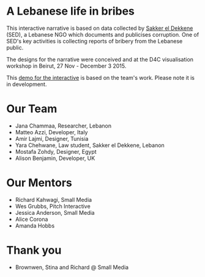 # A Lebanese life in bribes

This interactive narrative is based on data collected by <a href="https://www.sakkera.com/">Sakker el Dekkene</a> (SED), a Lebanese NGO which documents and publicises corruption. One of SED's key activities is collecting reports of bribery from the Lebanese public. 

The designs for the narrative were conceived and at the D4C visualisation workshop in Beirut, 27 Nov - December 3 2015.

This <a href="http://radiocontrolled.github.io/Sakker-el-Dekkene/">demo for the interactive</a> is based on the team's work. Please note it is in development. 

# Our Team 
* Jana Chammaa, Researcher, Lebanon
* Matteo Azzi, Developer, Italy
* Amir Lajmi, Designer, Tunisia
* Yara Chehwane, Law student, Sakker el Dekkene, Lebanon
* Mostafa Zohdy, Designer, Egypt
* Alison Benjamin, Developer, UK

# Our Mentors
* Richard Kahwagi, Small Media
* Wes Grubbs, Pitch Interactive
* Jessica Anderson, Small Media
* Alice Corona
* Amanda Hobbs

# Thank you 
* Brownwen, Stina and Richard @ Small Media

